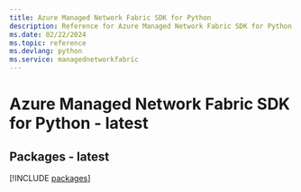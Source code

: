```yaml
---
title: Azure Managed Network Fabric SDK for Python
description: Reference for Azure Managed Network Fabric SDK for Python
ms.date: 02/22/2024
ms.topic: reference
ms.devlang: python
ms.service: managednetworkfabric
---
```

# Azure Managed Network Fabric SDK for Python - latest
## Packages - latest
[!INCLUDE [packages](managed-network-fabric-index.md)]